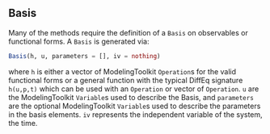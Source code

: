 ## Basis

Many of the methods require the definition of a `Basis` on observables or
functional forms. A `Basis` is generated via:

```julia
Basis(h, u, parameters = [], iv = nothing)
```

where `h` is either a vector of ModelingToolkit `Operation`s for the valid functional
forms or a general function with the typical DiffEq signature `h(u,p,t)` which can be used with an  `Operation` or vector of `Operation`. `u` are the ModelingToolkit `Variable`s used to describe the Basis, and
`parameters` are the optional ModelingToolkit `Variable`s used to describe the
parameters in the basis elements. `iv` represents the independent variable of the system, the time.
